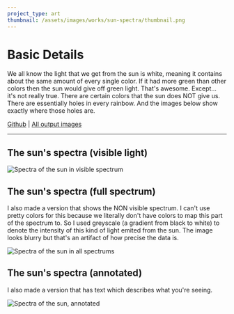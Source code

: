 ```yaml
---
project_type: art
thumbnail: /assets/images/works/sun-spectra/thumbnail.png
---
```


# Basic Details

We all know the light that we get from the sun is white, meaning it contains about the same amount of every single color. If it had more green than other colors then the sun would give off green light. That's awesome. Except... it's not really true. There are certain colors that the sun does NOT give us. There are essentially holes in every rainbow. And the images below show exactly where those holes are.

[Github](https://github.com/sudorandom/sun-fingerprint) | [All output images](https://github.com/sudorandom/sun-fingerprint/tree/main/output)

-------

## The sun's spectra (visible light)
![Spectra of the sun in visible spectrum](../../assets/images/works/sun-spectra/visible.svg "The Sun")

## The sun's spectra (full spectrum)
I also made a version that shows the NON visible spectrum. I can't use pretty colors for this because we literally don't have colors to map this part of the spectrum to. So I used greyscale (a gradient from black to white) to denote the intensity of this kind of light emited from the sun. The image looks blurry but that's an artifact of how precise the data is.

![Spectra of the sun in all spectrums](../../assets/images/works/sun-spectra/non-visible.svg "The Sun")


## The sun's spectra (annotated)

I also made a version that has text which describes what you're seeing.

![Spectra of the sun, annotated](../../assets/images/works/sun-spectra/annotated.svg "The Sun")
